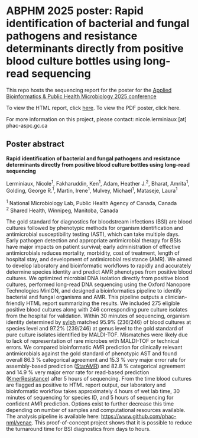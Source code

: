 # ABPHM 2025 poster: Rapid identification of bacterial and fungal pathogens and resistance determinants directly from positive blood culture bottles using long-read sequencing

This repo hosts the sequencing report for the poster for the [Applied Bioinformatics &amp; Public Health Microbiology 2025 conference](https://coursesandconferences.wellcomeconnectingscience.org/event/applied-bioinformatics-public-health-microbiology-20250521/)

To view the HTML report, click [here](https://lerminin.github.io/ispb_2024_poster/report.html). To view the PDF poster, click here.

For more information on this project, please contact: nicole.lerminiaux [at] phac-aspc.gc.ca

## Poster abstract

**Rapid identification of bacterial and fungal pathogens and resistance determinants directly from positive blood culture bottles using long-read sequencing**

Lerminiaux, Nicole<sup>1</sup>, Fakharuddin, Ken<sup>1</sup>, Adam, Heather J.<sup>2</sup>, Bharat, Amrita<sup>1</sup>, Golding, George R.<sup>1</sup>, Martin, Irene<sup>1</sup>, Mulvey, Michael<sup>1</sup>, Mataseje, Laura<sup>1</sup>

<sup>1</sup> National Microbiology Lab, Public Health Agency of Canada, Canada  
<sup>2</sup> Shared Health, Winnipeg, Manitoba, Canada

The gold standard for diagnostics for bloodstream infections (BSI) are blood cultures followed by phenotypic methods for organism identification and antimicrobial susceptibility testing (AST), which can take multiple days. Early pathogen detection and appropriate antimicrobial therapy for BSIs have major impacts on patient survival; early administration of effective antimicrobials reduces mortality, morbidity, cost of treatment, length of hospital stay, and development of antimicrobial resistance (AMR). We aimed to develop laboratory and bioinformatic workflows to rapidly and accurately determine species identity and predict AMR phenotypes from positive blood cultures. We optimized microbial DNA isolation directly from positive blood cultures, performed long-read DNA sequencing using the Oxford Nanopore Technologies MinION, and designed a bioinformatics pipeline to identify bacterial and fungal organisms and AMR. This pipeline outputs a clinician-friendly HTML report summarizing the results. We included 275 eligible positive blood cultures along with 246 corresponding pure culture isolates from the hospital for validation. Within 30 minutes of sequencing, organism identity determined by [sylph](https://github.com/bluenote-1577/sylph) matched 95.9% (236/246) of blood cultures at species level and 97.2% (239/246) at genus level to the gold standard of pure culture isolates identified by MALDI-TOF. Mismatches were likely due to lack of representation of rare microbes with MALDI-TOF or technical errors. We compared bioinformatic AMR prediction for clinically relevant antimicrobials against the gold standard of phenotypic AST and found overall 86.3 % categorical agreement and 15.3 % very major error rate for assembly-based prediction ([StarAMR](https://github.com/phac-nml/staramr)) and 82.8 % categorical agreement and 14.9 % very major error rate for read-based prediction ([KmerResistance](https://bitbucket.org/genomicepidemiology/kmerresistance/src/master/)) after 5 hours of sequencing. From the time blood cultures are flagged as positive to HTML report output, our laboratory and bioinformatic workflow takes approximately 4 hours of wet lab time, 30 minutes of sequencing for species ID, and 5 hours of sequencing for confident AMR prediction. Options exist to further decrease this time depending on number of samples and computational resources available. The analysis pipeline is available here: https://www.github.com/phac-nml/venae. This proof-of-concept project shows that it is possible to reduce the turnaround time for BSI diagnostics from days to hours.
